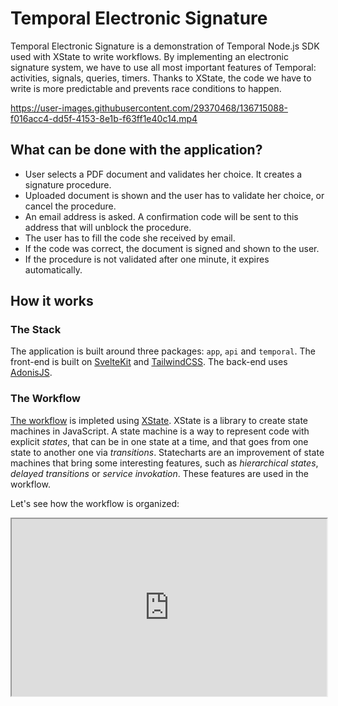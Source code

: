 # Temporal Electronic Signature

Temporal Electronic Signature is a demonstration of Temporal Node.js SDK used with XState to write workflows. By implementing an electronic signature system, we have to use all most important features of Temporal: activities, signals, queries, timers. Thanks to XState, the code we have to write is more predictable and prevents race conditions to happen.

https://user-images.githubusercontent.com/29370468/136715088-f016acc4-dd5f-4153-8e1b-f63ff1e40c14.mp4

## What can be done with the application?

- User selects a PDF document and validates her choice. It creates a signature procedure.
- Uploaded document is shown and the user has to validate her choice, or cancel the procedure.
- An email address is asked. A confirmation code will be sent to this address that will unblock the procedure.
- The user has to fill the code she received by email.
- If the code was correct, the document is signed and shown to the user.
- If the procedure is not validated after one minute, it expires automatically.

## How it works

### The Stack

The application is built around three packages: `app`, `api` and `temporal`. The front-end is built on [SvelteKit](https://kit.svelte.dev/) and [TailwindCSS](https://tailwindcss.com). The back-end uses [AdonisJS](https://adonisjs.com/).

### The Workflow

[The workflow](https://github.com/Devessier/temporal-electronic-signature/tree/main/packages/temporal/src/workflows/index.ts) is impleted using [XState](https://xstate.js.org/docs/). XState is a library to create state machines in JavaScript. A state machine is a way to represent code with explicit *states*, that can be in one state at a time, and that goes from one state to another one via *transitions*. Statecharts are an improvement of state machines that bring some interesting features, such as *hierarchical states*, *delayed transitions* or *service invokation*. These features are used in the workflow.

Let's see how the workflow is organized:

<div style="padding-bottom: 56.25%; position: relative">
<iframe src="https://stately.ai/viz/embed/1c8fd755-0e13-4912-9526-4c49e8140186?mode=viz&controls=1&pan=1&zoom=1" style="position: absolute; top: 0; left: 0; right: 0; bottom: 0; width: 100%; height: 100%" />
</div>
